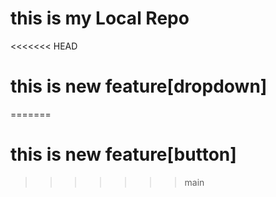 # this is my Local Repo
<<<<<<< HEAD
# this is new feature[dropdown]
=======
# this is new feature[button]
>>>>>>> main
